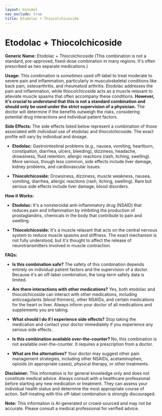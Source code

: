 ```yaml
---
layout: minimal
nav_exclude: true
title: Etodolac + Thiocolchicoside
---
```


# Etodolac + Thiocolchicoside

**Generic Name:** Etodolac + Thiocolchicoside (This combination is not a standard, pre-approved, fixed-dose combination in many regions.  It's often prescribed as two separate medications.)

**Usage:**  This combination is *sometimes* used off-label to treat moderate to severe pain and inflammation, particularly in musculoskeletal conditions like back pain, osteoarthritis, and rheumatoid arthritis. Etodolac addresses the pain and inflammation, while thiocolchicoside acts as a muscle relaxant to alleviate muscle spasms that often accompany these conditions.  **However, it's crucial to understand that this is not a standard combination and should only be used under the strict supervision of a physician.**  The doctor will determine if the benefits outweigh the risks, considering potential drug interactions and individual patient factors.


**Side Effects:**  The side effects listed below represent a combination of those associated with *individual* use of etodolac and thiocolchicoside.  The exact profile will vary by individual and dosage.

* **Etodolac:**  Gastrointestinal problems (e.g., nausea, vomiting, heartburn, constipation, diarrhea, ulcers, bleeding), dizziness, headache, drowsiness, fluid retention, allergic reactions (rash, itching, swelling).  More serious, though less common, side effects include liver damage, kidney problems, and cardiovascular issues.

* **Thiocolchicoside:**  Drowsiness, dizziness, muscle weakness, nausea, vomiting, diarrhea, allergic reactions (rash, itching, swelling).  Rare but serious side effects include liver damage, blood disorders.


**How it Works:**

* **Etodolac:**  It's a nonsteroidal anti-inflammatory drug (NSAID) that reduces pain and inflammation by inhibiting the production of prostaglandins, chemicals in the body that contribute to pain and swelling.

* **Thiocolchicoside:**  It's a muscle relaxant that acts on the central nervous system to reduce muscle spasms and stiffness. The exact mechanism is not fully understood, but it's thought to affect the release of neurotransmitters involved in muscle contraction.


**FAQs:**

* **Is this combination safe?**  The safety of this combination depends entirely on individual patient factors and the supervision of a doctor.  Because it's an off-label combination, the long-term safety data is limited.

* **Are there interactions with other medications?** Yes, both etodolac and thiocolchicoside can interact with other medications, including anticoagulants (blood thinners), other NSAIDs, and certain medications for the heart or liver.  Always inform your doctor of all medications and supplements you are taking.

* **What should I do if I experience side effects?**  Stop taking the medication and contact your doctor immediately if you experience any serious side effects.

* **Is this combination available over-the-counter?** No, this combination is not available over-the-counter. It requires a prescription from a doctor.

* **What are the alternatives?**  Your doctor may suggest other pain management strategies, including other NSAIDs, acetaminophen, opioids (in appropriate cases), physical therapy, or other treatments.


**Disclaimer:** This information is for general knowledge only and does not constitute medical advice.  Always consult with a healthcare professional before starting any new medication or treatment.  They can assess your individual health status and determine the most appropriate course of action.  Self-treating with this off-label combination is strongly discouraged.


**Note:** This information is AI-generated or crowd-sourced and may not be accurate. Please consult a medical professional for verified advice.